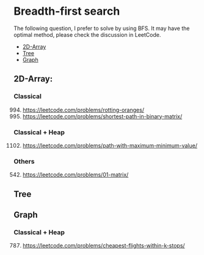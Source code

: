 # Breadth-first search

The following question, I prefer to solve by using BFS. It may have the optimal method, please check the discussion in LeetCode.  

* [2D-Array](##2D-Array)
* [Tree](##Tree)
* [Graph](##Graph)

## 2D-Array:

### Classical

994. https://leetcode.com/problems/rotting-oranges/
1091. https://leetcode.com/problems/shortest-path-in-binary-matrix/

### Classical + Heap 

1102. https://leetcode.com/problems/path-with-maximum-minimum-value/

### Others

542. https://leetcode.com/problems/01-matrix/

## Tree

## Graph

### Classical + Heap 
787. https://leetcode.com/problems/cheapest-flights-within-k-stops/